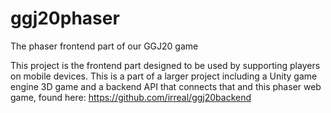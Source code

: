 # ggj20phaser
The phaser frontend part of our GGJ20 game

This project is the frontend part designed to be used by supporting players on mobile devices.
This is a part of a larger project including a Unity game engine 3D game and a backend API that connects that and this phaser web game, found here:  https://github.com/irreal/ggj20backend
